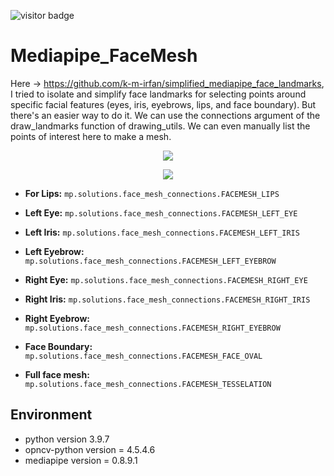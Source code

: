 ![visitor badge](https://visitor-badge.glitch.me/badge?page_id=k-m-irfan/mediapipe_FaceMesh.visitor-badge)

# Mediapipe_FaceMesh

Here -> https://github.com/k-m-irfan/simplified_mediapipe_face_landmarks, I tried to isolate and simplify face landmarks for selecting points around specific facial features (eyes, iris, eyebrows, lips, and face boundary). But there's an easier way to do it. We can use the connections argument of the draw_landmarks function of drawing_utils. We can even manually list the points of interest here to make a mesh.

<p align="center"> <img src="https://user-images.githubusercontent.com/80172338/158805135-9ccb68ad-0d23-4645-8ebf-b8fcdb3eda89.gif"> </p>

<p align="center"> <img src="https://user-images.githubusercontent.com/80172338/158795291-4aa3036f-3fa5-486b-94d1-90a16b4e4aee.png"> </p>

- **For Lips:** ```mp.solutions.face_mesh_connections.FACEMESH_LIPS```

- **Left Eye:** ```mp.solutions.face_mesh_connections.FACEMESH_LEFT_EYE```

- **Left Iris:** ```mp.solutions.face_mesh_connections.FACEMESH_LEFT_IRIS```

- **Left Eyebrow:** ```mp.solutions.face_mesh_connections.FACEMESH_LEFT_EYEBROW```

- **Right Eye:** ```mp.solutions.face_mesh_connections.FACEMESH_RIGHT_EYE```

- **Right Iris:** ```mp.solutions.face_mesh_connections.FACEMESH_RIGHT_IRIS```

- **Right Eyebrow:** ```mp.solutions.face_mesh_connections.FACEMESH_RIGHT_EYEBROW```

- **Face Boundary:** ```mp.solutions.face_mesh_connections.FACEMESH_FACE_OVAL```

- **Full face mesh:** ```mp.solutions.face_mesh_connections.FACEMESH_TESSELATION```

## Environment

 - python version 3.9.7
 - opncv-python version = 4.5.4.6
 - mediapipe version = 0.8.9.1
